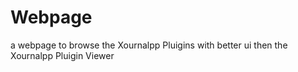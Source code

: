 # Webpage

a webpage to browse the Xournalpp Pluigins with better ui then the
Xournalpp Pluigin Viewer
